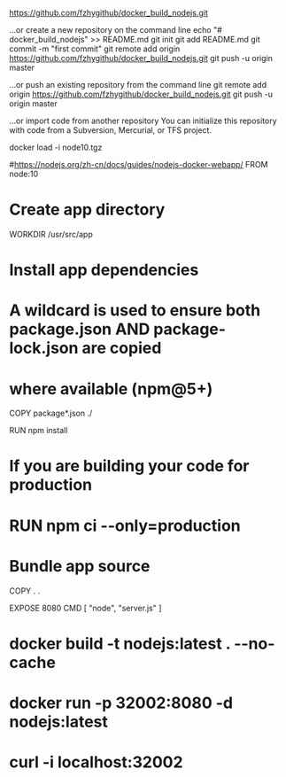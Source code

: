 https://github.com/fzhygithub/docker_build_nodejs.git


…or create a new repository on the command line
echo "# docker_build_nodejs" >> README.md
git init
git add README.md
git commit -m "first commit"
git remote add origin https://github.com/fzhygithub/docker_build_nodejs.git
git push -u origin master

…or push an existing repository from the command line
git remote add origin https://github.com/fzhygithub/docker_build_nodejs.git
git push -u origin master

…or import code from another repository
You can initialize this repository with code from a Subversion, Mercurial, or TFS project.



docker load -i node10.tgz



#https://nodejs.org/zh-cn/docs/guides/nodejs-docker-webapp/
FROM node:10

# Create app directory
WORKDIR /usr/src/app

# Install app dependencies
# A wildcard is used to ensure both package.json AND package-lock.json are copied
# where available (npm@5+)
COPY package*.json ./

RUN npm install
# If you are building your code for production
# RUN npm ci --only=production

# Bundle app source
COPY . .

EXPOSE 8080
CMD [ "node", "server.js" ]

# docker build -t nodejs:latest . --no-cache
# docker run -p 32002:8080 -d nodejs:latest
# curl -i localhost:32002
